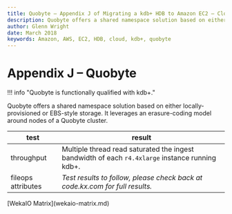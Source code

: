 ```yaml
---
title: Quobyte – Appendix J of Migrating a kdb+ HDB to Amazon EC2 – Cloud – kdb+ and q documentation
description: Quobyte offers a shared namespace solution based on either locally-provisioned or EBS-style storage. It leverages an erasure-coding model around nodes of a Quobyte cluster.
author: Glenn Wright
date: March 2018
keywords: Amazon, AWS, EC2, HDB, cloud, kdb+, quobyte
---
```

# Appendix J – Quobyte



!!! info "Quobyte is functionally qualified with kdb+."

Quobyte offers a shared namespace solution based on either locally-provisioned or EBS-style storage.
It leverages an erasure-coding model around nodes of a Quobyte cluster.

test | result
-----|-------
throughput | Multiple thread read saturated the ingest bandwidth of each `r4.4xlarge` instance running kdb+.
fileops attributes | _Test results to follow, please check back at code.kx.com for full results._



<div class="kx-nav" markdown="1">
<div class="kx-nav-prev">[WekaIO Matrix](wekaio-matrix.md)</div>
</div>
